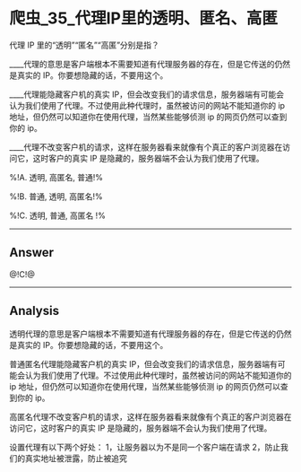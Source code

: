 # 爬虫_35_代理IP里的透明、匿名、高匿

代理 IP 里的“透明”“匿名”“高匿”分别是指？

____代理的意思是客户端根本不需要知道有代理服务器的存在，但是它传送的仍然是真实的 IP。你要想隐藏的话，不要用这个。

____代理能隐藏客户机的真实 IP，但会改变我们的请求信息，服务器端有可能会认为我们使用了代理。不过使用此种代理时，虽然被访问的网站不能知道你的 ip 地址，但仍然可以知道你在使用代理，当然某些能够侦测 ip 的网页仍然可以查到你的 ip。

____代理不改变客户机的请求，这样在服务器看来就像有个真正的客户浏览器在访问它，这时客户的真实 IP 是隐藏的，服务器端不会认为我们使用了代理。

%!A. 透明, 高匿名, 普通!%

%!B. 普通, 透明, 高匿名!%

%!C. 透明, 普通, 高匿名 !%

------

## Answer

@!C!@

------
## Analysis

透明代理的意思是客户端根本不需要知道有代理服务器的存在，但是它传送的仍然是真实的 IP。你要想隐藏的话，不要用这个。

普通匿名代理能隐藏客户机的真实 IP，但会改变我们的请求信息，服务器端有可能会认为我们使用了代理。不过使用此种代理时，虽然被访问的网站不能知道你的 ip 地址，但仍然可以知道你在使用代理，当然某些能够侦测 ip 的网页仍然可以查到你的 ip。

高匿名代理不改变客户机的请求，这样在服务器看来就像有个真正的客户浏览器在访问它，这时客户的真实 IP 是隐藏的，服务器端不会认为我们使用了代理。

设置代理有以下两个好处： 1，让服务器以为不是同一个客户端在请求 2，防止我们的真实地址被泄露，防止被追究